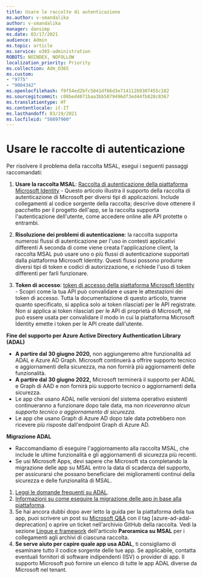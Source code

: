 ```yaml
---
title: Usare le raccolte di autenticazione
ms.author: v-smandalika
author: v-smandalika
manager: dansimp
ms.date: 03/17/2021
audience: Admin
ms.topic: article
ms.service: o365-administration
ROBOTS: NOINDEX, NOFOLLOW
localization_priority: Priority
ms.collection: Adm_O365
ms.custom:
- "9775"
- "9004342"
ms.openlocfilehash: f9f54ed2bfc5841df66d3e714112b9307455c182
ms.sourcegitcommit: c08bed4071baa3bb5879496df3ed44fb828c8367
ms.translationtype: HT
ms.contentlocale: it-IT
ms.lasthandoff: 03/19/2021
ms.locfileid: "50897900"
---
```

# <a name="working-with-authentication-libraries"></a>Usare le raccolte di autenticazione

Per risolvere il problema della raccolta MSAL, esegui i seguenti passaggi raccomandati:

1. **Usare la raccolta MSAL**: [Raccolta di autenticazione della piattaforma Microsoft Identity](https://docs.microsoft.com/azure/active-directory/develop/reference-v2-libraries) - Questo articolo illustra il supporto della raccolta di autenticazione di Microsoft per diversi tipi di applicazioni. Include collegamenti al codice sorgente della raccolta; descrive dove ottenere il pacchetto per il progetto dell'app, se la raccolta supporta l'autenticazione dell'utente, come accedere online alle API protette o entrambi.

2. **Risoluzione dei problemi di autenticazione**: la raccolta supporta numerosi flussi di autenticazione per l'uso in contesti applicativi differenti A seconda di come viene creata l'applicazione client, la raccolta MSAL può usare uno o più flussi di autenticazione supportati dalla piattaforma Microsoft Identity. Questi flussi possono produrre diversi tipi di token e codici di autorizzazione, e richiede l'uso di token differenti per farli funzionare.

3. **Token di accesso**: [token di accesso della piattaforma Microsoft Identity](https://docs.microsoft.com/azure/active-directory/develop/access-tokens) - Scopri come la tua API può convalidare e usare le attestazioni dei token di accesso. Tutta la documentazione di questo articolo, tranne quanto specificato, si applica solo ai token rilasciati per le API registrate. Non si applica ai token rilasciati per le API di proprietà di Microsoft, né può essere usata per convalidare il modo in cui la piattaforma Microsoft Identity emette i token per le API create dall'utente.

**Fine del supporto per Azure Active Directory Authentication Library (ADAL)**

- **A partire dal 30 giugno 2020,** non aggiungeremo altre funzionalità ad ADAL e Azure AD Graph. Microsoft continuerà a offrire supporto tecnico e aggiornamenti della sicurezza, ma non fornirà più aggiornamenti delle funzionalità.
- **A partire dal 30 giugno 2022,** Microsoft terminerà il supporto per ADAL e Graph di AAD e non fornirà più supporto tecnico o aggiornamenti della sicurezza.
- Le app che usano ADAL nelle versioni del sistema operativo esistenti continueranno a funzionare dopo tale data, ma non *riceveranno alcun supporto tecnico o aggiornamento di sicurezza*.
- Le app che usano Graph di Azure AD dopo tale data potrebbero non ricevere più risposte dall'endpoint Graph di Azure AD.

**Migrazione ADAL**

- Raccomandiamo di eseguire l'aggiornamento alla raccolta MSAL, che include le ultime funzionalità e gli aggiornamenti di sicurezza più recenti.
- Se usi Microsoft Apps, devi sapere che Microsoft sta completando la migrazione delle app su MSAL entro la data di scadenza del supporto, per assicurarsi che possano beneficiare dei miglioramenti continui della sicurezza e delle funzionalità di MSAL.

1. [Leggi le domande frequenti su ADAL](https://docs.microsoft.com/azure/active-directory/develop/msal-migration#frequently-asked-questions-faq).
2. [Informazioni su come eseguire la migrazione delle app in base alla piattaforma](https://docs.microsoft.com/azure/active-directory/develop/msal-migration#migration-guidance).
3. Se hai ancora dubbi dopo aver letto la guida per la piattaforma della tua app, puoi scrivere un post su [Microsoft Q&A](https://docs.microsoft.com/answers/topics/azure-ad-adal-deprecation.html) con il tag [azure-ad-adal-deprecation] o aprire un ticket nell'archivio GitHub della raccolta. Vedi la sezione [Lingue e framework](https://docs.microsoft.com/azure/active-directory/develop/msal-overview#languages-and-frameworks) dell'articolo **Paroramica su MSAL** per i collegamenti agli archivi di ciascuna raccolta.
4. **Se serve aiuto per capire quale app usa ADAL**, ti consigliamo di esaminare tutto il codice sorgente delle tue app. Se applicabile, contatta eventuali fornitori di software indipendenti (ISV) o provider di app. Il supporto Microsoft può fornire un elenco di tutte le app ADAL diverse da Microsoft nel tenant.







